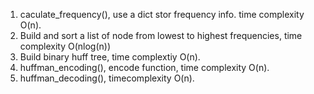 1. caculate_frequency(), use a dict stor frequency info. time complexity O(n).
2. Build and sort a list of node from lowest to highest frequencies, time complexity O(nlog(n))
3. Build binary huff tree, time complextiy O(n).
4. huffman_encoding(), encode function, time complexity O(n).
5. huffman_decoding(), timecomplexity O(n).
